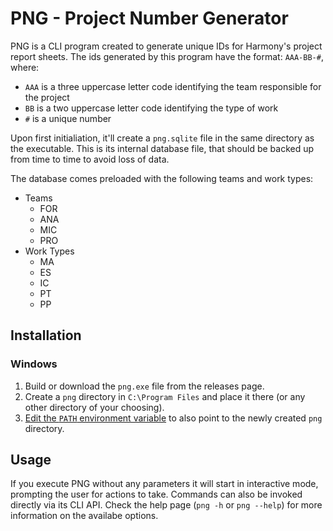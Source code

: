 # PNG - Project Number Generator

PNG is a CLI program created to generate unique IDs for Harmony's project report sheets. The ids generated by this program have the format: `AAA-BB-#`, where:

- `AAA` is a three uppercase letter code identifying the team responsible for the project
- `BB` is a two uppercase letter code identifying the type of work
- `#` is a unique number

Upon first initialiation, it'll create a `png.sqlite` file in the same directory as the executable. This is its internal database file, that should be backed up from time to time to avoid loss of data.

The database comes preloaded with the following teams and work types:

- Teams
  - FOR
  - ANA
  - MIC
  - PRO
- Work Types
  - MA
  - ES
  - IC
  - PT
  - PP

## Installation

### Windows

1. Build or download the `png.exe` file from the releases page.
2. Create a `png` directory in `C:\Program Files` and place it there (or any other directory of your choosing).
3. [Edit the `PATH` environment variable](https://www.howtogeek.com/787217/how-to-edit-environment-variables-on-windows-10-or-11/) to also point to the newly created `png` directory.

## Usage

If you execute PNG without any parameters it will start in interactive mode, prompting the user for actions to take. Commands can also be invoked directly via its CLI API. Check the help page (`png -h` or `png --help`) for more information on the availabe options.
